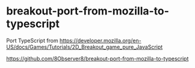 # breakout-port-from-mozilla-to-typescript
Port TypeScript from https://developer.mozilla.org/en-US/docs/Games/Tutorials/2D_Breakout_game_pure_JavaScript

https://github.com/8Observer8/breakout-port-from-mozilla-to-typescript
